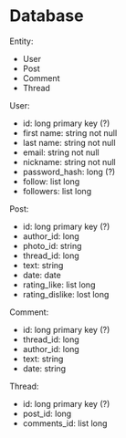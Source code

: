 # Database

Entity:
- User
- Post
- Comment
- Thread

User:
- id: long primary key (?)
- first name: string not null
- last name: string not null
- email: string not null
- nickname: string not null
- password_hash: long (?)
- follow: list long
- followers: list long

Post:
- id: long primary key (?)
- author_id: long
- photo_id: string
- thread_id: long
- text: string
- date: date
- rating_like: list long
- rating_dislike: lost long

Comment:
- id: long primary key (?)
- thread_id: long
- author_id: long
- text: string 
- date: string

Thread:
- id: long primary key (?)
- post_id: long
- comments_id: list long